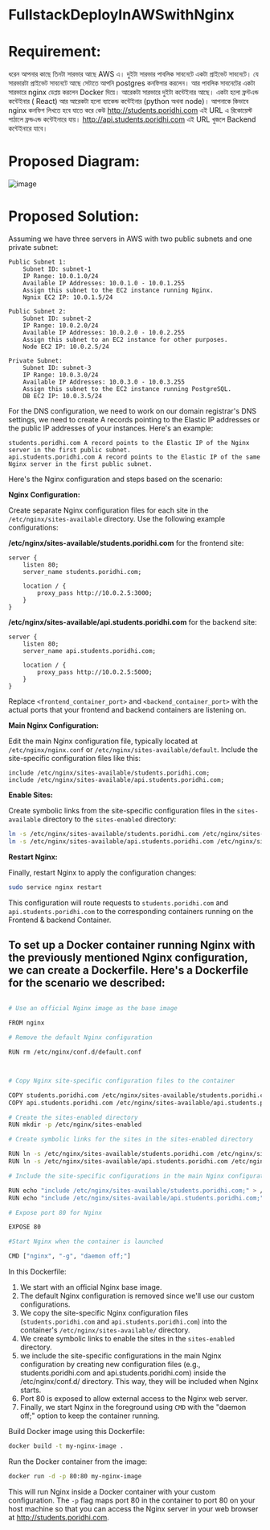 # FullstackDeployInAWSwithNginx

# Requirement:

ধরেন আপনার কাছে তিনটা সারভার আছে AWS এ। দুইটা সারভার পাবলিক সাবনেটে একটা প্রাইভেট সাবনেটে। যে সারভারটা প্রাইভেট সাবনেটে আছে সেটাতে আপনি postgres কনফিগার করলেন। আর পাবলিক সাবনেটের একটা সারভারে nginx ডেপ্লয় করলেন Docker দিয়ে। আরেকটা সারভারে দুইটা কন্টেইনার আছে। একটা হলো ফ্রন্টএন্ড কন্টেইনার ( React) আর আরেকটা হলো ব্যাকেন্ড কন্টেইনার (python অথবা node)। আপনাকে কিভাবে nginx কনফিগ লিখতে হবে যাতে করে কেউ http://students.poridhi.com এই URL এ রিকোয়েস্ট পাঠালে ফ্রন্ডএন্ড কন্টেইনারে যায়। http://api.students.poridhi.com এই URL খুজলে Backend কন্টেইনারে যাবে।

# Proposed Diagram:

![image](https://github.com/panthajan/FullstackDeployInAWSwithNginx/assets/19544130/be5bc0e4-59eb-42bd-98bc-214325f690ab)

# Proposed Solution:

Assuming we have three servers in AWS with two public subnets and one private subnet:

    Public Subnet 1:
        Subnet ID: subnet-1
        IP Range: 10.0.1.0/24
        Available IP Addresses: 10.0.1.0 - 10.0.1.255
        Assign this subnet to the EC2 instance running Nginx.
        Ngnix EC2 IP: 10.0.1.5/24

    Public Subnet 2:
        Subnet ID: subnet-2
        IP Range: 10.0.2.0/24
        Available IP Addresses: 10.0.2.0 - 10.0.2.255
        Assign this subnet to an EC2 instance for other purposes.
        Node EC2 IP: 10.0.2.5/24

    Private Subnet:
        Subnet ID: subnet-3
        IP Range: 10.0.3.0/24
        Available IP Addresses: 10.0.3.0 - 10.0.3.255
        Assign this subnet to the EC2 instance running PostgreSQL.
        DB EC2 IP: 10.0.3.5/24

For the DNS configuration, we need to work on our domain registrar's DNS settings, we need to create A records pointing to the Elastic IP addresses or the public IP addresses of your instances. Here's an example:

    students.poridhi.com A record points to the Elastic IP of the Nginx server in the first public subnet.
    api.students.poridhi.com A record points to the Elastic IP of the same Nginx server in the first public subnet.

Here's the Nginx configuration and steps based on the scenario:

**Nginx Configuration:**

Create separate Nginx configuration files for each site in the `/etc/nginx/sites-available` directory. Use the following example configurations:

**/etc/nginx/sites-available/students.poridhi.com** for the frontend site:

```nginx
server {
    listen 80;
    server_name students.poridhi.com;

    location / {
        proxy_pass http://10.0.2.5:3000;
    }
}
```

**/etc/nginx/sites-available/api.students.poridhi.com** for the backend site:

```nginx
server {
    listen 80;
    server_name api.students.poridhi.com;

    location / {
        proxy_pass http://10.0.2.5:5000;
    }
}
```

Replace `<frontend_container_port>` and `<backend_container_port>` with the actual ports that your frontend and backend containers are listening on.

**Main Nginx Configuration:**

Edit the main Nginx configuration file, typically located at `/etc/nginx/nginx.conf` or `/etc/nginx/sites-available/default`. Include the site-specific configuration files like this:

```nginx
include /etc/nginx/sites-available/students.poridhi.com;
include /etc/nginx/sites-available/api.students.poridhi.com;
```

**Enable Sites:**

Create symbolic links from the site-specific configuration files in the `sites-available` directory to the `sites-enabled` directory:

```bash
ln -s /etc/nginx/sites-available/students.poridhi.com /etc/nginx/sites-enabled/
ln -s /etc/nginx/sites-available/api.students.poridhi.com /etc/nginx/sites-enabled/
```

**Restart Nginx:**

Finally, restart Nginx to apply the configuration changes:

```bash
sudo service nginx restart
```

This configuration will route requests to `students.poridhi.com` and `api.students.poridhi.com` to the corresponding containers running on the Frontend & backend Container.

## To set up a Docker container running Nginx with the previously mentioned Nginx configuration, we can create a Dockerfile. Here's a Dockerfile for the scenario we described:

```bash

# Use an official Nginx image as the base image

FROM nginx

# Remove the default Nginx configuration

RUN rm /etc/nginx/conf.d/default.conf



# Copy Nginx site-specific configuration files to the container

COPY students.poridhi.com /etc/nginx/sites-available/students.poridhi.com
COPY api.students.poridhi.com /etc/nginx/sites-available/api.students.poridhi.com

# Create the sites-enabled directory
RUN mkdir -p /etc/nginx/sites-enabled

# Create symbolic links for the sites in the sites-enabled directory

RUN ln -s /etc/nginx/sites-available/students.poridhi.com /etc/nginx/sites-enabled/
RUN ln -s /etc/nginx/sites-available/api.students.poridhi.com /etc/nginx/sites-enabled/

# Include the site-specific configurations in the main Nginx configuration

RUN echo "include /etc/nginx/sites-available/students.poridhi.com;" > /etc/nginx/conf.d/students.poridhi.com
RUN echo "include /etc/nginx/sites-available/api.students.poridhi.com;" > /etc/nginx/conf.d/api.students.poridhi.com

# Expose port 80 for Nginx

EXPOSE 80

#Start Nginx when the container is launched

CMD ["nginx", "-g", "daemon off;"]

```

In this Dockerfile:

1. We start with an official Nginx base image.
2. The default Nginx configuration is removed since we'll use our custom configurations.
3. We copy the site-specific Nginx configuration files (`students.poridhi.com` and `api.students.poridhi.com`) into the container's `/etc/nginx/sites-available/` directory.
4. We create symbolic links to enable the sites in the `sites-enabled` directory.
5. we include the site-specific configurations in the main Nginx configuration by creating new configuration files (e.g., students.poridhi.com and api.students.poridhi.com) inside the /etc/nginx/conf.d/ directory. This way, they will be included when Nginx starts.
6. Port 80 is exposed to allow external access to the Nginx web server.
7. Finally, we start Nginx in the foreground using `CMD` with the "daemon off;" option to keep the container running.

Build Docker image using this Dockerfile:

```bash
docker build -t my-nginx-image .
```

Run the Docker container from the image:

```bash
docker run -d -p 80:80 my-nginx-image
```

This will run Nginx inside a Docker container with your custom configuration. The `-p` flag maps port 80 in the container to port 80 on your host machine so that you can access the Nginx server in your web browser at http://students.poridhi.com.
